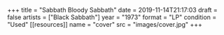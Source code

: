 +++
title = "Sabbath Bloody Sabbath"
date = 2019-11-14T21:17:03
draft = false
artists = ["Black Sabbath"]
year = "1973"
format = "LP"
condition = "Used"
[[resources]]
  name = "cover"
  src = "images/cover.jpg"
+++
